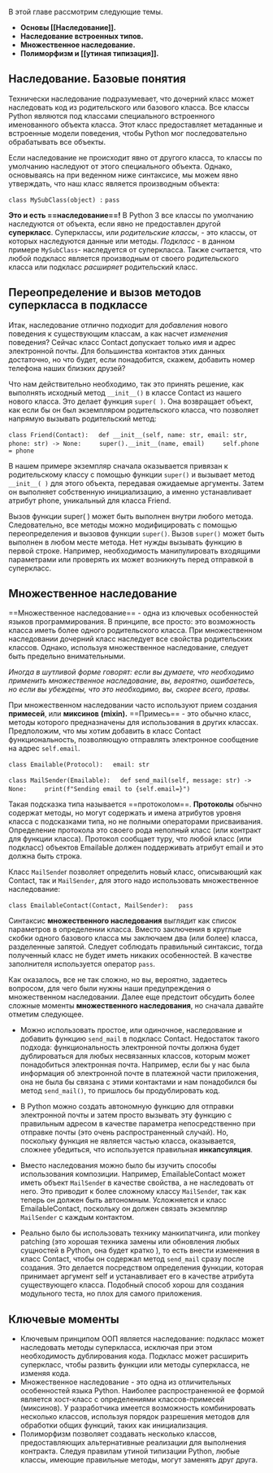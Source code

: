 
В этой главе рассмотрим следующие темы.
 -  **Основы [[Наследование]].**
 -  **Наследование встроенных типов.**
 -  **Множественное наследование.**
 -  **Полиморфизм и [[утиная типизация]].**


## Наследование. Базовые понятия

Технически наследование подразумевает, что дочерний класс может наследовать код из родительского или базового класса. Все классы Python являются под­ классами специального встроенного именованного объекта класса. Этот класс предоставляет метаданные и встроенные модели поведения, чтобы Python мог последовательно обрабатывать все объекты.

Если наследование не происходит явно от другого класса, то классы по умол­чанию наследуют от этого специального объекта. Однако, основываясь на при­ веденном ниже синтаксисе, мы можем явно утверждать, что наш класс является производным объекта:

`class MySubClass(object) :`
	`pass`

**Это и есть ==наследование==!**
В Python 3 все классы по умолчанию наследуются от объекта, если явно не предоставлен другой **суперкласс**. Суперклассы, или *родительские классы*, - это классы, от которых наследуются данные или методы. *Подкласс* - в данном примере `MySubClass`- наследуется от суперкласса. Также считается, что любой подкласс является производным от своего родительского класса или подкласс *расширяет* родительский класс.


## Переопределение и вызов методов суперкласса в подклассе

Итак, наследование отлично подходит для *добавления* нового поведения к су­ществующим классам, а как насчет *изменения* поведения? Сейчас класс Contact допускает только имя и адрес электронной почты. Для большинства контактов этих данных достаточно, но что будет, если понадобится, скажем, добавить номер телефона наших близких друзей?

Что нам действительно необходимо, так это принять решение, как выполнять исходный метод `__init__()` в классе Contact из нашего нового класса. Это делает функция `super( )`. Она возвращает объект, как если бы он был экземпляром родительского класса, что позволяет напрямую вызывать родительский метод:

`class Friend(Contact):`
    `def __init__(self, name: str, email: str, phone: str) -> None:`
        `super().__init__(name, email)`
        `self.phone = phone`

В нашем примере экземпляр сначала оказывается привязан к родительскому классу с помощью функции `super()` и вызывает метод `__init__( )` для этого объекта, передавая ожидаемые аргументы. Затем он выполняет собственную инициализацию, а именно устанавливает атрибут phone, уникальный для клас­са Friend.

Вызов функции super( ) может быть выполнен внутри любого метода. Следо­вательно, все методы можно модифицировать с помощью переопределения и вызовов функции `super()`. Вызов `super()` может быть выполнен в любом месте метода. Нет нужды вызывать функцию в первой строке. Например, не­обходимость манипулировать входящими параметрами или проверять их может возникнуть перед отправкой в суперкласс.


## Множественное наследование

==Множественное наследование== - одна из ключевых особенностей языков про­граммирования. В принципе, все просто: это возможность класса иметь более одного родительского класса. При множественном наследовании дочерний класс наследует все свойства родительских классов. Однако, используя множественное наследование, следует быть предельно внимательными.

*Иногда в шутливой форме говорят: если вы думаете, что необходимо применить множественное наследование, вы, вероятно, ошибаетесь, но если вы убеждены, что это необходимо, вы, скорее всего, правы.*

При множественном наследовании часто используют прием создания **при­месей**, или **миксинов** **(mixin).** ==Примесь== - это обычно класс, методы которого предназначены для использования в других классах. Предположим, что мы хотим добавить в класс Contact функциональность, позволяющую отправлять электронное сообщение на адрес `self.email`.

`class Emailable(Protocol):`
    `email: str`


`class MailSender(Emailable):`
    `def send_mail(self, message: str) -> None:`
        `print(f"Sending email to {self.email=}")`


Такая подсказка типа называется ==протоколом==. **Протоколы** обычно содержат методы, но могут содержать и имена атрибутов уровня класса с подсказками типа, но не полными операторами присваивания. Определение протокола это своего рода неполный класс (или контракт для функции класса). Протокол сообщает туру, что любой класс (или подкласс) объектов EmailaЫe должен поддерживать атрибут email и это должна быть строка.

Класс `MailSende`r позволяет определить новый класс, описывающий как Contact, так и `MailSender`, для этого надо использовать множественное наследование:

`class EmailableContact(Contact, MailSender):`
    `pass`

Синтаксис **множественного наследования** выглядит как список параметров в определении класса. Вместо заключения в круглые скобки одного базового класса мы заключаем два (или более) класса, разделенные запятой. Следует со­блюдать правильный синтаксис, тогда полученный класс не будет иметь никаких особенностей. В качестве заполнителя используется оператор `pass`.

Как оказалось, все не так сложно, но вы, вероятно, задаетесь вопросом, для чего были нужны наши предупреждения о множественном наследовании. Далее еще предстоит обсудить более сложные моменты **множественного наследования**, но сначала давайте отметим следующее.

- Можно использовать простое, или одиночное, наследование и добавить функцию `send_mail` в подкласс Contact. Недостаток такого подхода: функ­циональность электронной почты должна будет дублироваться для любых несвязанных классов, которым может понадобиться электронная почта. Например, если бы у нас была информация об электронной почте в платеж­ной части приложения, она не была бы связана с этими контактами и нам понадобился бы метод `send_mail()`, то пришлось бы продублировать код.

- В Python можно создать автономную функцию для отправки электронной почты и затем просто вызывать эту функцию с правильным адресом в качестве параметра непосредственно при отправке почты (это очень распространенный случай). Но, поскольку функция не является частью класса, оказывается, сложнее убедиться, что используется правильная **инкапсуляция**.

- Вместо наследования можно было бы изучить способы использования композиции. Например, EmailaЬleContact может иметь объект `MailSende`r в качестве свойства, а не наследовать от него. Это приводит к более сложному классу `MailSende`r, так как теперь он должен быть автономным. Усложняется и класс EmailaЬleContact, поскольку он должен связать экземпляр `MailSender` с каждым контактом.

- Реально было бы использовать технику манкипатчинга, или monkey patching (это хорошая техника замены или обновления любых сущностей в Python, она будет кратко ), то есть внести изменения в класс Contact, чтобы он содержал метод `send_mail` сразу после создания. Это дела­ется посредством определения функции, которая принимает аргумент self и устанавливает его в качестве атрибута существующего класса. Подобный способ хорош для создания модульного теста, но плох для самого приложения.


## Ключевые моменты

-  Ключевым принципом ООП является наследование: подкласс может насле­довать методы суперкласса, исключая при этом необходимость дублирования кода. Подкласс может расширить суперкласс, чтобы развить функции или методы суперкласса, не изменяя кода.
-  Множественное наследование - это одна из отличительных особенностей языка Python. Наиболее распространенной ее формой является хост-класс с определениями классов-примесей (миксинов). У разработчика имеется возможность комбинировать несколько классов, используя порядок раз­решения методов для обработки общих функций, таких как инициализация.
-  Полиморфизм позволяет создавать несколько классов, предоставляющих альтернативные реализации для выполнения контракта. Следуя правилам утиной типизации Python, любые классы, имеющие правильные методы, могут заменять друг друга.